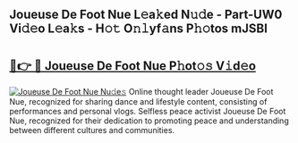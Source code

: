 ## Joueuse De Foot Nue L𝚎a𝚔ed N𝚞𝚍e - Part-UW0 Vi𝚍𝚎o L𝚎a𝚔s - H𝚘𝚝 O𝚗𝚕yf𝚊ns P𝚑𝚘tos mJSBl

# <h2><a href="http://kfchx0.oniu.top/?m=Joueuse+De+Foot+Nue">🔗👉 🔴 Joueuse De Foot Nue P𝚑ot𝚘𝚜 V𝚒d𝚎o</a></h2>

[![Joueuse De Foot Nue Nu𝚍e𝚜](https://i.imgur.com/0qMVB7G.gif)](http://kfchx0.oniu.top/?m=Joueuse+De+Foot+Nue)
Online thought leader Joueuse De Foot Nue, recognized for sharing dance and lifestyle content, consisting of performances and personal vlogs. Selfless peace activist Joueuse De Foot Nue, recognized for their dedication to promoting peace and understanding between different cultures and communities.  
